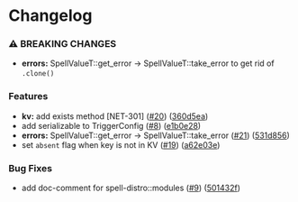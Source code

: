 # Changelog

### ⚠ BREAKING CHANGES

* **errors:** SpellValueT::get_error -> SpellValueT::take_error to get rid of `.clone()`

### Features

* **kv:** add exists method [NET-301] ([#20](https://github.com/fluencelabs/spell/issues/20)) ([360d5ea](https://github.com/fluencelabs/spell/commit/360d5eade111fae5ce4a8835f33dada464c9fc32))
* add serializable to TriggerConfig ([#8](https://github.com/fluencelabs/spell/issues/8)) ([e1b0e28](https://github.com/fluencelabs/spell/commit/e1b0e2855b23d0457c92245b1a5f7c24b5cb6ac2))
* **errors:** SpellValueT::get_error -&gt; SpellValueT::take_error ([#21](https://github.com/fluencelabs/spell/issues/21)) ([531d856](https://github.com/fluencelabs/spell/commit/531d856a91ac60bd3e72841dc86feafbd6f7cb46))
* set `absent` flag when key is not in KV ([#19](https://github.com/fluencelabs/spell/issues/19)) ([a62e03e](https://github.com/fluencelabs/spell/commit/a62e03e6c681add41b67d6461fd729cd324955f4))

### Bug Fixes

* add doc-comment for spell-distro::modules ([#9](https://github.com/fluencelabs/spell/issues/9)) ([501432f](https://github.com/fluencelabs/spell/commit/501432fd7774a2a77211b77f475fc05d9ae2f2b8))
